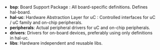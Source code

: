 
 - **bsp**: Board Support Package : All board-specific definitions. Defines hal-board.
 - **hal-uc**: Hardware Abstraction Layer for uC : Controlled interfaces for uC / uC family and on-chip peripherals.
 - **peripherals**: Actual peripheral drivers for uC and on-chip peripherals.
 - **drivers**: Drivers for on-board devices, preferably using only definitions in hal-uc.
 - **libs**: Hardware independent and reusable libs.
